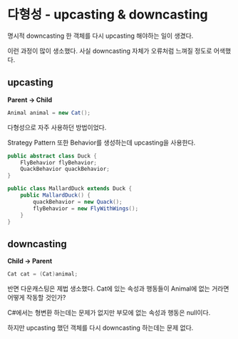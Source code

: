 # 다형성 - upcasting & downcasting

명시적 downcasting 한 객체를 다시 upcasting 해야하는 일이 생겼다.

이런 과정이 많이 생소했다. 사실 downcasting 자체가 오류처럼 느껴질 정도로 어색했다.

## upcasting

**Parent -> Child**
```java
Animal animal = new Cat();
```

다형성으로 자주 사용하던 방법이었다.

Strategy Pattern 또한 Behavior를 생성하는데 upcasting을 사용한다.

```java
public abstract class Duck {
    FlyBehavior flyBehavior;
    QuackBehavior quackBehavior;
}

public class MallardDuck extends Duck {
    public MallardDuck() {
        quackBehavior = new Quack();
        flyBehavior = new FlyWithWings();
    }
}
```

## downcasting

**Child -> Parent**
```java
Cat cat = (Cat)animal;
```

반면 다운캐스팅은 제법 생소했다. Cat에 있는 속성과 행동들이 Animal에 없는 거라면 어떻게 작동할 것인가?

C#에서는 형변환 하는데는 문제가 없지만 부모에 없는 속성과 행동은 null이다.

하지만 upcasting 했던 객체를 다시 downcasting 하는데는 문제 없다.
